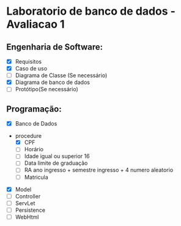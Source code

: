 # Laboratorio de banco de dados - Avaliacao 1

## Engenharia de Software:
- [x] Requisitos
- [x] Caso de uso
- [ ] Diagrama de Classe (Se necessário)
- [x] Diagrama de banco de dados
- [ ] Protótipo(Se necessário)

## Programação:
- [x] Banco de Dados
- procedure
    - [x] CPF
    - [ ] Horário
    - [ ] Idade igual ou superior 16
    - [ ] Data limite de graduação
    - [ ] RA ano ingresso + semestre ingresso + 4 numero aleatorio
    - [ ] Matricula
- [x] Model
- [ ] Controller
- [ ] ServLet
- [ ] Persistence
- [ ] WebHtml
